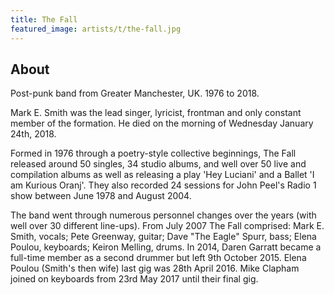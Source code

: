 ```yaml
---
title: The Fall
featured_image: artists/t/the-fall.jpg
---
```

## About

Post-punk band from Greater Manchester, UK. 1976 to 2018.

Mark E. Smith was the lead singer, lyricist, frontman and only constant member of the formation. He died on the morning of Wednesday January 24th, 2018.

Formed in 1976 through a poetry-style collective beginnings, The Fall released around 50 singles, 34 studio albums, and well over 50 live and compilation albums as well as releasing a play 'Hey Luciani' and a Ballet 'I am Kurious Oranj'. They also recorded 24 sessions for John Peel's Radio 1 show between June 1978 and August 2004.

The band went through numerous personnel changes over the years (with well over 30 different line-ups). From July 2007 The Fall comprised: Mark E. Smith, vocals; Pete Greenway, guitar; Dave "The Eagle" Spurr, bass; Elena Poulou, keyboards; Keiron Melling, drums. In 2014, Daren Garratt became a full-time member as a second drummer but left 9th October 2015. Elena Poulou (Smith's then wife) last gig was 28th April 2016. Mike Clapham  joined on keyboards from 23rd May 2017 until their final gig.

